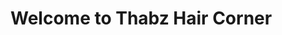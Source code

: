 <html>
   <head>
      <meta charset = "utf-8">
      <h1>Welcome to Thabz Hair Corner</h1>
   </head>
</html>
